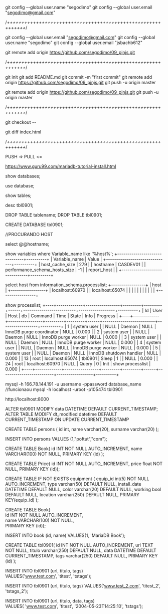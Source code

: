 <!-- credenciales -->
git config --global user.name "segodimo"
git config --global user.email "segodimo@gmail.com"


/*++++++++++++++++++++++++++++++++++++++++++++++++++++++++++++*/

git config --global user.email "segodimo@gmail.com"
git config --global user.name "segodimo"
git config --global user.email "jsbachb612"

git remote add origin https://github.com/segodimo/09_pjnjs.git

/*++++++++++++++++++++++++++++++++++++++++++++++++++++++++++++*/

git init
git add README.md
git commit -m "first commit"
git remote add origin https://github.com/segodimo/09_pjnjs.git
git push -u origin master

git remote add origin https://github.com/segodimo/09_pjnjs.git
git push -u origin master

/*++++++++++++++++++++++++++++++++++++++++++++++++++++++++++++*/
<!-- Reverter Cambios -->
git checkout -- 

<!-- depois de git status antes de git add pode usar diff -->
git diff index.html

/*++++++++++++++++++++++++++++++++++++++++++++++++++++++++++++*/

PUSH =>
PULL <=














<!-- ++++++++++++++++++++++++++++++++++++++++++++++++ -->
<!-- ++++++++++++++++++++++++++++++++++++++++++++++++ -->
https://www.guru99.com/mariadb-tutorial-install.html


show databases;

use database;

show tables;

desc tbl0901;

DROP TABLE tablename;
DROP TABLE tbl0901;

CREATE DATABASE tbl0901;


<!-- ++++++++++++++++++++++++++++++++++++++++++++++++ -->
//PROCURANDO HOST

select @@hostname;
<!-- CASDEV01 -->

show variables where Variable_name like '%host%';
+-------------------------------+----------+
| Variable_name                 | Value    |
+-------------------------------+----------+
| host_cache_size               | 279      |
| hostname                      | CASDEV01 |
| performance_schema_hosts_size | -1       |
| report_host                   |          |
+-------------------------------+----------+

select host from information_schema.processlist;
+-----------------+
| host            |
+-----------------+
| localhost:60970 |
| localhost:65074 |
|                 |
|                 |
|                 |
|                 |
|                 |
+-----------------+


show processlist;
+----+-------------+-----------------+---------+---------+------+--------------------------+------------------+----------+
| Id | User        | Host            | db      | Command | Time | State                    | Info             | Progress |
+----+-------------+-----------------+---------+---------+------+--------------------------+------------------+----------+
|  1 | system user |                 | NULL    | Daemon  | NULL | InnoDB purge coordinator | NULL             |    0.000 |
|  2 | system user |                 | NULL    | Daemon  | NULL | InnoDB purge worker      | NULL             |    0.000 |
|  3 | system user |                 | NULL    | Daemon  | NULL | InnoDB purge worker      | NULL             |    0.000 |
|  4 | system user |                 | NULL    | Daemon  | NULL | InnoDB purge worker      | NULL             |    0.000 |
|  5 | system user |                 | NULL    | Daemon  | NULL | InnoDB shutdown handler  | NULL             |    0.000 |
| 13 | root        | localhost:65074 | tbl0901 | Sleep   |    1 |                          | NULL             |    0.000 |
| 24 | root        | localhost:60970 | NULL    | Query   |    0 | Init                     | show processlist |    0.000 |
+----+-------------+-----------------+---------+---------+------+--------------------------+------------------+----------+


mysql -h 166.78.144.191 -u username -ppassword database_name
//funcionaou
mysql -h localhost -uroot -p105474 tbl0901


http://localhost:8000

<!-- ++++++++++++++++++++++++++++++++++++++++++++++++ -->




<!-- ++++++++++++++++++++++++++++++++++++++++++++++++ -->
<!-- no funciona -->
ALTER tbl0901 MODIFY data DATETIME DEFAULT CURRENT_TIMESTAMP;
ALTER TABLE MODIFY dt_modified datetime DEFAULT CURRENT_TIMESTAMP ON UPDATE CURRENT_TIMESTAMP
<!-- ++++++++++++++++++++++++++++++++++++++++++++++++ -->

CREATE TABLE persons (
id int, 
name varchar(20), 
surname varchar(20)
);

INSERT INTO persons VALUES (1,"poftut","com");


CREATE TABLE Book(
id INT NOT NULL AUTO_INCREMENT,
name VARCHAR(100) NOT NULL,
PRIMARY KEY (id)
);

CREATE TABLE Price(
id INT NOT NULL AUTO_INCREMENT,
price float NOT NULL,
PRIMARY KEY (id));


CREATE TABLE IF NOT EXISTS equipment (
equip_id int(5) NOT NULL AUTO_INCREMENT,
type varchar(50) DEFAULT NULL,
install_date DATETIME DEFAULT NULL,
color varchar(20) DEFAULT NULL,
working bool DEFAULT NULL,
location varchar(250) DEFAULT NULL,
PRIMARY KEY(equip_id)
);



CREATE TABLE Book(  
id INT NOT NULL AUTO_INCREMENT,  
name VARCHAR(100) NOT NULL,  
PRIMARY KEY (id));


INSERT INTO book
(id, name)
VALUES(1, 'MariaDB Book');


<!-- +++++++++++++++++++++++++++++++++++++++++++++++ -->





<!-- ++++++++++++++++++++++++++++++++++++++++++++++++++++++++++++++++++++++++++++++++++++++++++++++ -->
<!-- ++++++++++++++++++++++++++++++++++++++++++++++++++++++++++++++++++++++++++++++++++++++++++++++ -->
CREATE TABLE tbl0901(
id INT NOT NULL AUTO_INCREMENT,
url TEXT NOT NULL,
titulo varchar(250) DEFAULT NULL,
data DATETIME DEFAULT CURRENT_TIMESTAMP,
tags varchar(250) DEFAULT NULL,
PRIMARY KEY (id)
);
<!-- +++++++++++++++++++++++++++++++++++++++++++++++++++++++ -->
INSERT INTO tbl0901
(url, titulo, tags)  
VALUES('www.test.com', 'titest', 'tstags');

INSERT INTO tbl0901 (url, titulo, tags) VALUES('www.test_2.com', 'titest_2', 'tstags_2');
<!-- +++++++++++++++++++++++++++++++++++++++++++++++++++++++ -->
INSERT INTO tbl0901
(url, titulo, data, tags)  
VALUES(
'www.test.com', 'titest', '2004-05-23T14:25:10', 'tstags');  
<!-- ++++++++++++++++++++++++++++++++++++++++++++++++++++++++++++++++++++++++++++++++++++++++++++++ -->
<!-- ++++++++++++++++++++++++++++++++++++++++++++++++++++++++++++++++++++++++++++++++++++++++++++++ -->






